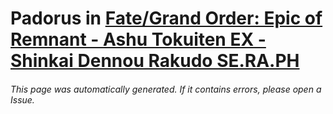 # Padorus in [Fate/Grand Order: Epic of Remnant - Ashu Tokuiten EX - Shinkai Dennou Rakudo SE.RA.PH](https://myanimelist.net/manga/118401/Fate_Grand_Order__Epic_of_Remnant_-_Ashu_Tokuiten_EX_-_Shinkai_Dennou_Rakudo_SERAPH)

###### This page was automatically generated. If it contains errors, please open a Issue.
